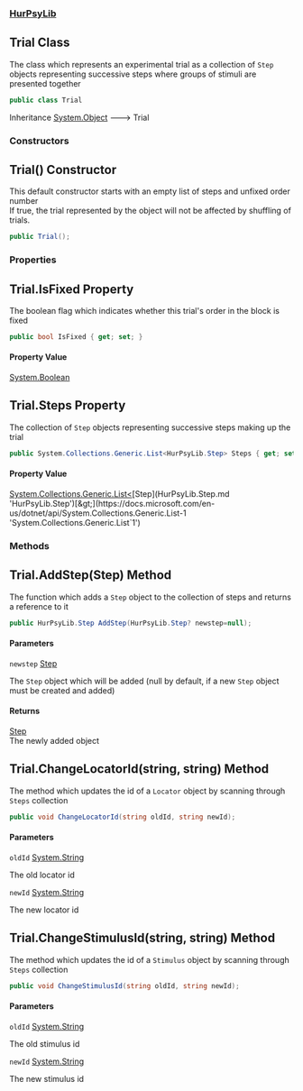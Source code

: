 ### [HurPsyLib](HurPsyLib.md 'HurPsyLib')

## Trial Class

The class which represents an experimental trial as a collection of `Step` objects representing successive steps where groups of stimuli are presented together

```csharp
public class Trial
```

Inheritance [System.Object](https://docs.microsoft.com/en-us/dotnet/api/System.Object 'System.Object') &#129106; Trial
### Constructors

<a name='HurPsyLib.Trial.Trial()'></a>

## Trial() Constructor

This default constructor starts with an empty list of steps and unfixed order number  
If true, the trial represented by the object will not be affected by shuffling of trials.

```csharp
public Trial();
```
### Properties

<a name='HurPsyLib.Trial.IsFixed'></a>

## Trial.IsFixed Property

The boolean flag which indicates whether this trial's order in the block is fixed

```csharp
public bool IsFixed { get; set; }
```

#### Property Value
[System.Boolean](https://docs.microsoft.com/en-us/dotnet/api/System.Boolean 'System.Boolean')

<a name='HurPsyLib.Trial.Steps'></a>

## Trial.Steps Property

The collection of `Step` objects representing successive steps making up the trial

```csharp
public System.Collections.Generic.List<HurPsyLib.Step> Steps { get; set; }
```

#### Property Value
[System.Collections.Generic.List&lt;](https://docs.microsoft.com/en-us/dotnet/api/System.Collections.Generic.List-1 'System.Collections.Generic.List`1')[Step](HurPsyLib.Step.md 'HurPsyLib.Step')[&gt;](https://docs.microsoft.com/en-us/dotnet/api/System.Collections.Generic.List-1 'System.Collections.Generic.List`1')
### Methods

<a name='HurPsyLib.Trial.AddStep(HurPsyLib.Step)'></a>

## Trial.AddStep(Step) Method

The function which adds a `Step` object to the collection of steps and returns a reference to it

```csharp
public HurPsyLib.Step AddStep(HurPsyLib.Step? newstep=null);
```
#### Parameters

<a name='HurPsyLib.Trial.AddStep(HurPsyLib.Step).newstep'></a>

`newstep` [Step](HurPsyLib.Step.md 'HurPsyLib.Step')

The `Step` object which will be added (null by default, if a new `Step` object must be created and added)

#### Returns
[Step](HurPsyLib.Step.md 'HurPsyLib.Step')  
The newly added object

<a name='HurPsyLib.Trial.ChangeLocatorId(string,string)'></a>

## Trial.ChangeLocatorId(string, string) Method

The method which updates the id of a `Locator` object by scanning through `Steps` collection

```csharp
public void ChangeLocatorId(string oldId, string newId);
```
#### Parameters

<a name='HurPsyLib.Trial.ChangeLocatorId(string,string).oldId'></a>

`oldId` [System.String](https://docs.microsoft.com/en-us/dotnet/api/System.String 'System.String')

The old locator id

<a name='HurPsyLib.Trial.ChangeLocatorId(string,string).newId'></a>

`newId` [System.String](https://docs.microsoft.com/en-us/dotnet/api/System.String 'System.String')

The new locator id

<a name='HurPsyLib.Trial.ChangeStimulusId(string,string)'></a>

## Trial.ChangeStimulusId(string, string) Method

The method which updates the id of a `Stimulus` object by scanning through `Steps` collection

```csharp
public void ChangeStimulusId(string oldId, string newId);
```
#### Parameters

<a name='HurPsyLib.Trial.ChangeStimulusId(string,string).oldId'></a>

`oldId` [System.String](https://docs.microsoft.com/en-us/dotnet/api/System.String 'System.String')

The old stimulus id

<a name='HurPsyLib.Trial.ChangeStimulusId(string,string).newId'></a>

`newId` [System.String](https://docs.microsoft.com/en-us/dotnet/api/System.String 'System.String')

The new stimulus id